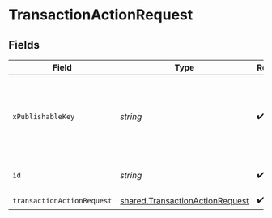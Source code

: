 # TransactionActionRequest


## Fields

| Field                                                                              | Type                                                                               | Required                                                                           | Description                                                                        | Example                                                                            |
| ---------------------------------------------------------------------------------- | ---------------------------------------------------------------------------------- | ---------------------------------------------------------------------------------- | ---------------------------------------------------------------------------------- | ---------------------------------------------------------------------------------- |
| `xPublishableKey`                                                                  | *string*                                                                           | :heavy_check_mark:                                                                 | The publicly viewable identifier used to identify a merchant division.             |                                                                                    |
| `id`                                                                               | *string*                                                                           | :heavy_check_mark:                                                                 | The transaction reference                                                          | OBYG-X1PX-FN55                                                                     |
| `transactionActionRequest`                                                         | [shared.TransactionActionRequest](../../models/shared/transactionactionrequest.md) | :heavy_check_mark:                                                                 | N/A                                                                                |                                                                                    |